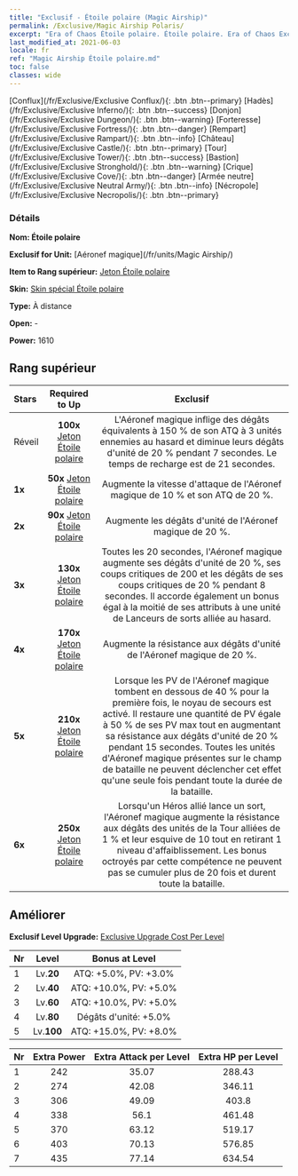 ```yaml
---
title: "Exclusif - Étoile polaire (Magic Airship)"
permalink: /Exclusive/Magic Airship Polaris/
excerpt: "Era of Chaos Étoile polaire. Étoile polaire. Era of Chaos Exclusif Étoile polaire. Aéronef magique Exclusif."
last_modified_at: 2021-06-03
locale: fr
ref: "Magic Airship Étoile polaire.md"
toc: false
classes: wide
---
```

 [Conflux](/fr/Exclusive/Exclusive Conflux/){: .btn .btn--primary} [Hadès](/fr/Exclusive/Exclusive Inferno/){: .btn .btn--success} [Donjon](/fr/Exclusive/Exclusive Dungeon/){: .btn .btn--warning} [Forteresse](/fr/Exclusive/Exclusive Fortress/){: .btn .btn--danger} [Rempart](/fr/Exclusive/Exclusive Rampart/){: .btn .btn--info} [Château](/fr/Exclusive/Exclusive Castle/){: .btn .btn--primary} [Tour](/fr/Exclusive/Exclusive Tower/){: .btn .btn--success} [Bastion](/fr/Exclusive/Exclusive Stronghold/){: .btn .btn--warning} [Crique](/fr/Exclusive/Exclusive Cove/){: .btn .btn--danger} [Armée neutre](/fr/Exclusive/Exclusive Neutral Army/){: .btn .btn--info} [Nécropole](/fr/Exclusive/Exclusive Necropolis/){: .btn .btn--primary} 

### Détails
 **Nom: Étoile polaire** 

 **Exclusif for Unit:** [Aéronef magique](/fr/units/Magic Airship/) 

 **Item to Rang supérieur:** [Jeton Étoile polaire](/ItemsFR/con_989/)

 **Skin:** [Skin spécial Étoile polaire](/ItemsFR/con_657/)

 **Type:** À distance

 **Open:** -

 **Power:** 1610

## Rang supérieur

  |     Stars    |  Required to Up | Exclusif |
  |:-------------|:---------------:|:---------------:|
  |  Réveil  | **100x** [Jeton Étoile polaire](/ItemsFR/con_989/) | L'Aéronef magique inflige des dégâts équivalents à 150 % de son ATQ à 3 unités ennemies au hasard et diminue leurs dégâts d'unité de 20 % pendant 7 secondes. Le temps de recharge est de 21 secondes. |
  | **1x** <i class="fas fa-star"/> | **50x** [Jeton Étoile polaire](/ItemsFR/con_989/) | Augmente la vitesse d'attaque de l'Aéronef magique de 10 % et son ATQ de 20 %. |
  | **2x** <i class="fas fa-star"/> | **90x** [Jeton Étoile polaire](/ItemsFR/con_989/) | Augmente les dégâts d'unité de l'Aéronef magique de 20 %. |
  | **3x** <i class="fas fa-star"/> | **130x** [Jeton Étoile polaire](/ItemsFR/con_989/) | Toutes les 20 secondes, l'Aéronef magique augmente ses dégâts d'unité de 20 %, ses coups critiques de 200 et les dégâts de ses coups critiques de 20 % pendant 8 secondes. Il accorde également un bonus égal à la moitié de ses attributs à une unité de Lanceurs de sorts alliée au hasard. |
  | **4x** <i class="fas fa-star"/> | **170x** [Jeton Étoile polaire](/ItemsFR/con_989/) | Augmente la résistance aux dégâts d'unité de l'Aéronef magique de 20 %. |
  | **5x** <i class="fas fa-star"/> | **210x** [Jeton Étoile polaire](/ItemsFR/con_989/) | Lorsque les PV de l'Aéronef magique tombent en dessous de 40 % pour la première fois, le noyau de secours est activé. Il restaure une quantité de PV égale à 50 % de ses PV max tout en augmentant sa résistance aux dégâts d'unité de 20 % pendant 15 secondes. Toutes les unités d'Aéronef magique présentes sur le champ de bataille ne peuvent déclencher cet effet qu'une seule fois pendant toute la durée de la bataille. |
  | **6x** <i class="fas fa-star"/> | **250x** [Jeton Étoile polaire](/ItemsFR/con_989/) | Lorsqu'un Héros allié lance un sort, l'Aéronef magique augmente la résistance aux dégâts des unités de la Tour alliées de 1 % et leur esquive de 10 tout en retirant 1 niveau d'affaiblissement. Les bonus octroyés par cette compétence ne peuvent pas se cumuler plus de 20 fois et durent toute la bataille. |


## Améliorer
 **Exclusif Level Upgrade:** [Exclusive Upgrade Cost Per Level](/Exclusive/ExclusiveUpgradeCostPerLevel/)

  |  Nr  |   Level  | Bonus at Level |
  |:-----|:--------:|:--------------:|
  | 1 | Lv.**20** | ATQ: +5.0%, PV: +3.0% |
  | 2 | Lv.**40** | ATQ: +10.0%, PV: +5.0% |
  | 3 | Lv.**60** | ATQ: +10.0%, PV: +5.0% |
  | 4 | Lv.**80** | Dégâts d'unité: +5.0% |
  | 5 | Lv.**100** | ATQ: +15.0%, PV: +8.0% |


  |  Nr  |  Extra Power | Extra Attack per Level | Extra HP per Level |
  |:-----|:--------:|:--------:|:--------:|
  | 1 | 242 | 35.07 | 288.43 |
  | 2 | 274 | 42.08 | 346.11 |
  | 3 | 306 | 49.09 | 403.8 |
  | 4 | 338 | 56.1 | 461.48 |
  | 5 | 370 | 63.12 | 519.17 |
  | 6 | 403 | 70.13 | 576.85 |
  | 7 | 435 | 77.14 | 634.54 |


